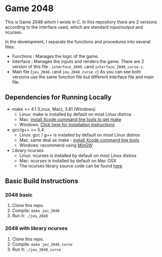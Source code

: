 # Game 2048

This is Game 2048 which I wrote in C. In this repository there are 2 versions according to the interface used, which are standard input/output and ncurses. 

In the development, I separate the functions and procedures into several files:
* Functions : Manages the logic of the game.
* Interface : Manages the inputs and renders the game. There are 2 version of this file : `interface_2048.c`and `interface_2048_curse.c`.
* Main file (`jeu_2048.c`and `jeu_2048_curse.c`)
As you can see both versions use the same function file but different interface file and main file.

## Dependencies for Running Locally
* make >= 4.1 (Linux, Mac), 3.81 (Windows)
  * Linux: make is installed by default on most Linux distros
  * Mac: [install Xcode command line tools to get make](https://developer.apple.com/xcode/features/)
  * Windows: [Click here for installation instructions](http://gnuwin32.sourceforge.net/packages/make.htm)
* gcc/g++ >= 5.4
  * Linux: gcc / g++ is installed by default on most Linux distros
  * Mac: same deal as make - [install Xcode command line tools](https://developer.apple.com/xcode/features/)
  * Windows: recommend using [MinGW](http://www.mingw.org/)
* Library ncurses
  * Linux: ncurses is installed by default on most Linux distros
  * Mac: ncurses is installed by default on Mac OSX
  * The ncurses library source code can be found [here](ftp://ftp.gnu.org/gnu/ncurses/)

## Basic Build Instructions
### 2048 basic 
1. Clone this repo.
3. Compile: `make jeu_2048`
4. Run it: `./jeu_2048`

### 2048 with library ncurses
1. Clone this repo.
3. Compile: `make jeu_2048_curse`
4. Run it: `./jeu_2048_curse`
